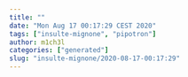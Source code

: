 ```yaml
---
title: ""
date: "Mon Aug 17 00:17:29 CEST 2020"
tags: ["insulte-mignone", "pipotron"]
author: m1ch3l
categories: ["generated"]
slug: "insulte-mignone/2020-08-17-00:17:29"
---
```



